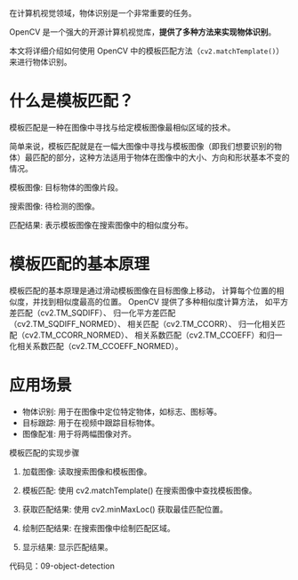 在计算机视觉领域，物体识别是一个非常重要的任务。

OpenCV 是一个强大的开源计算机视觉库，**提供了多种方法来实现物体识别**。

本文将详细介绍如何使用 OpenCV 中的模板匹配方法（`cv2.matchTemplate()`）来进行物体识别。

# 什么是模板匹配？

模板匹配是一种在图像中寻找与给定模板图像最相似区域的技术。

简单来说，模板匹配就是在一幅大图像中寻找与模板图像（即我们想要识别的物体）最匹配的部分，这种方法适用于物体在图像中的大小、方向和形状基本不变的情况。

模板图像: 目标物体的图像片段。

搜索图像: 待检测的图像。

匹配结果: 表示模板图像在搜索图像中的相似度分布。

# 模板匹配的基本原理

模板匹配的基本原理是通过滑动模板图像在目标图像上移动，
计算每个位置的相似度，并找到相似度最高的位置。
OpenCV 提供了多种相似度计算方法，
如平方差匹配（cv2.TM_SQDIFF）、
归一化平方差匹配（cv2.TM_SQDIFF_NORMED）、
相关匹配（cv2.TM_CCORR）、
归一化相关匹配（cv2.TM_CCORR_NORMED）、
相关系数匹配（cv2.TM_CCOEFF）和归一化相关系数匹配（cv2.TM_CCOEFF_NORMED）。


# 应用场景
- 物体识别: 用于在图像中定位特定物体，如标志、图标等。
- 目标跟踪: 用于在视频中跟踪目标物体。
- 图像配准: 用于将两幅图像对齐。

模板匹配的实现步骤
1. 加载图像: 读取搜索图像和模板图像。

2. 模板匹配: 使用 cv2.matchTemplate() 在搜索图像中查找模板图像。

3. 获取匹配结果: 使用 cv2.minMaxLoc() 获取最佳匹配位置。

4. 绘制匹配结果: 在搜索图像中绘制匹配区域。

5. 显示结果: 显示匹配结果。

代码见：09-object-detection